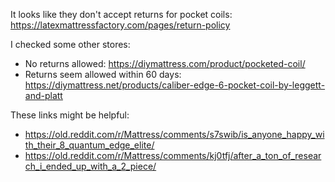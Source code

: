 It looks like they don't accept returns for pocket coils: https://latexmattressfactory.com/pages/return-policy

I checked some other stores:

- No returns allowed: https://diymattress.com/product/pocketed-coil/
- Returns seem allowed within 60 days: https://diymattress.net/products/caliber-edge-6-pocket-coil-by-leggett-and-platt

These links might be helpful: 

- https://old.reddit.com/r/Mattress/comments/s7swib/is_anyone_happy_with_their_8_quantum_edge_elite/
- https://old.reddit.com/r/Mattress/comments/kj0tfj/after_a_ton_of_research_i_ended_up_with_a_2_piece/
